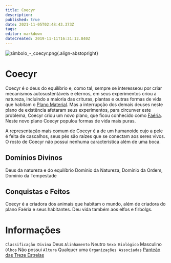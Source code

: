 ```yaml
---
title: Coecyr
description: 
published: true
date: 2021-11-05T02:48:43.373Z
tags: 
editor: markdown
dateCreated: 2019-11-11T16:31:12.840Z
---
```


<!-- SUBTITLE: Deus da Natureza e do Equilíbrio -->
![símbolo_-_coecyr.png](/uploads/simbolos-divinos/símbolo_-_coecyr.png){.align-abstopright}
# Coecyr
Coecyr é o deus do equilíbrio e, como tal, sempre se interesseou por criar mecanismos autosustentáveis e eternos, em seus experimentos criou a natureza, incluindo a maioria das crituras, plantas e outras formas de vida que habitam o [Plano Material](http://localhost/lugares/plano-material#plano-material). Mas a interrupção dos demais deuses neste plano de existência afetaram seus experimentos, para circunver este problema, Coecyr criou um novo plano, que ficou conhecido como [Faéria](http://localhost/lugares/faeria#faeria). Neste novo plano Coecyr populou formas de vida mais puras.

A representação mais comum de Coecyr é a de um humanoide cujo a pele é feita de cascalhos, seus pés são raízes que se conectam aos seres vivos. O rosto de Coecyr não possui nenhuma característica além de uma boca.

## Domínios Divinos
Deus da natureza e do equilíbrio Domínio da Natureza, Domínio da Ordem, Domínio da Tempestade

## Conquistas e Feitos
Coecyr é a criadora dos animais que habitam o mundo, além de criadora do plano Faéria e seus habitantes. Deu vida também aos elfos e firbolgs.

# Informações
`Classificação Divina` Deus
`Alinhamento` Neutro
`Sexo Biológico` Masculino 
`Olhos` Não possui
`Altura` Qualquer uma 
`Organizações Associadas` [Panteão das Treze Estrelas](http://localhost/divindades/panteao-das-treze-estrelas#panteao-das-treze-estrelas)

